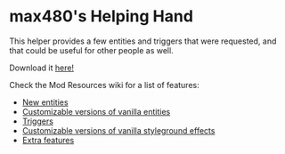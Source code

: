 # max480's Helping Hand

This helper provides a few entities and triggers that were requested, and that could be useful for other people as well.  

Download it [here!](https://0x0a.de/twoclick?https://gamebanana.com/mmdl/726183)

Check the Mod Resources wiki for a list of features:  
- [New entities](https://github.com/EverestAPI/ModResources/wiki/Helping-Hand-Entities)
- [Customizable versions of vanilla entities](https://github.com/EverestAPI/ModResources/wiki/Helping-Hand-Customisable-Entities)
- [Triggers](https://github.com/EverestAPI/ModResources/wiki/Helping-Hand-Triggers)
- [Customizable versions of vanilla styleground effects](https://github.com/EverestAPI/ModResources/wiki/Helping-Hand-Customisable-Stylegrounds)
- [Extra features](https://github.com/EverestAPI/ModResources/wiki/Helping-Hand-Extra-Features)
